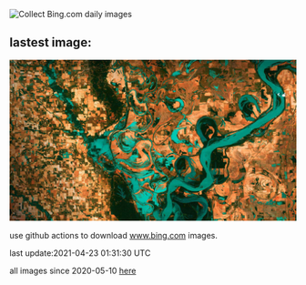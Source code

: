 ![Collect Bing.com daily images](https://github.com/counter2015/bing-daily-images/workflows/Collect%20Bing.com%20daily%20images/badge.svg)
## lastest image:
![](images/MississippiRiver.jpg)

use github actions to download www.bing.com images.

last update:2021-04-23 01:31:30 UTC

all images since 2020-05-10 [here](https://github.com/counter2015/bing-daily-images/tree/master/images) 
